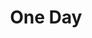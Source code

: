 ---
layout: songs
title: One Day
album: Scapegoats
album_link: https://open.spotify.com/album/1GmX76Xij1oQSQO64pdyh3
components: ['tabs']
short_name: one-day

song_name: One Day
song_description: All of these things... someday.

spotify_id: 4M6MLtBNFhx82WVnP8Ltj5

lyrics: |-
    #### Verse 1
    Someday, the dinosaurs will return someday, probably.
    Someday, the robot dogs will spring us into action.
    Someday, all these promises of past future somethings just might occur.
    For now we're waiting assured that all of these things someday.

    #### Prechorus
    And everything you've ever known will be revealed to be a holographic simulation
    of everything you ever knew, and nothing’s left to know, but all of these things, someday.

    #### Verse 2
    Someday, future space places will appear much closer that they do today.
    Someday, we'll all own a glowing laser sword... but wait no, nevermind.
    Someday, doesn't work for that, it was long ago and far away.
    I cook my food by microwave, and all of these things someday.

    #### Prechorus
    And everything you've ever known will be revealed to be a holographic simulation
    of everything you ever knew, and nothing’s left to know, but all of these things, someday.

    #### Chorus
    And we're waiting for someday to be today again.
    Everyone alive will be dust before the end.
    Before the Universe disintegrates, I just want to see one day, someday.

    #### Verse 3
    Someday, I thought we'd ride off together into the sunset.
    On hover bikes or boards or maybe hover boots.
    But now I'm all alone, and the center of this b'ritto is cold.
    This future sucks so I'll just stare off into someday.

    #### Prechorus
    And everything you've ever known will be revealed to be a holographic stimulation
    of everything you ever knew, and nothing’s left to know, but all of these things someday.

    #### Chorus
    And we're waiting for someday to be today again.
    Everyone alive will be dust before the end.
    Before the Universe disintegrates, I just want to see one day, someday.

    #### Chorus
    Cuz I'm waiting for someday to be today again.
    Begging for just one last kiss before the end.
    Before the Universe disintegrates, I just want to see one day with you, someday.

song_credits: |-
    Written and Recorded in Minneapolis by Daniel Goodroad + Jim Frankenstein
    Mixed & Mastered by Anders Carlson
---